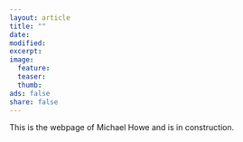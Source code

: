 ```yaml
---
layout: article
title: ""
date: 
modified:
excerpt:
image:
  feature:
  teaser:
  thumb:
ads: false
share: false
---
```


This is the webpage of Michael Howe and is in construction.
